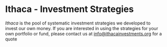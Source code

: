 # Ithaca - Investment Strategies

_Ithaca_ is the pool of systematic investment strategies we developed to invest our own money. If you are interested in using the strategies for your own portfolio or fund, please contact us at <info@ithacainvestments.org> for a quote
